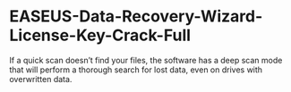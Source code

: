 # EASEUS-Data-Recovery-Wizard-License-Key-Crack-Full
If a quick scan doesn’t find your files, the software has a deep scan mode that will perform a thorough search for lost data, even on drives with overwritten data.
